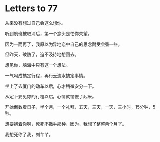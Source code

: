 # Letters to 77

从来没有想过自己会这么想你。

听到航班被取消后，第一个念头是怕你失望。

因为一而再了，我原以为异地恋中自己的思念耐受会强一些。

但昨天，破防了，迫不及待地想回去。

想见你，脑海中只有这一个想法。

一气呵成搞定行程，再行云流水搞定事情。

坐上了去厦门的动车以后，心才稍微安分一下。

从定下要见你的行程以后，心情就愉悦了起来。

开始倒数着日子，半个月，一个礼拜，五天，三天，一天，三小时，15分钟，5秒。

想要抱着你啊，死死不撒手那种，因为，我想了整整两个月了。

我想死你了我，刘芊芊。